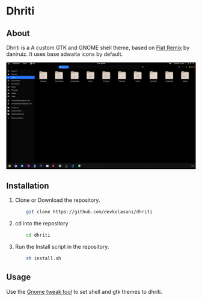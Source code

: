 # Dhriti

## About

Dhriti is a A custom GTK and GNOME shell theme, based on [Flat Remix](https://github.com/daniruiz/flat-remix) by daniruiz. It uses base adwaita icons by default.

![Demo](./demo.png "Demo")

## Installation

1. Clone or Download the repository.

   ```bash
       git clone https://github.com/devkolasani/dhriti
   ```

2. cd into the repository

   ```bash
       cd dhriti
   ```

3. Run the Install script in the repository.

   ```bash
       sh install.sh
   ```

## Usage

Use the [Gnome tweak tool](https://wiki.gnome.org/Apps/GnomeTweakTool) to set shell and gtk themes to dhriti.
